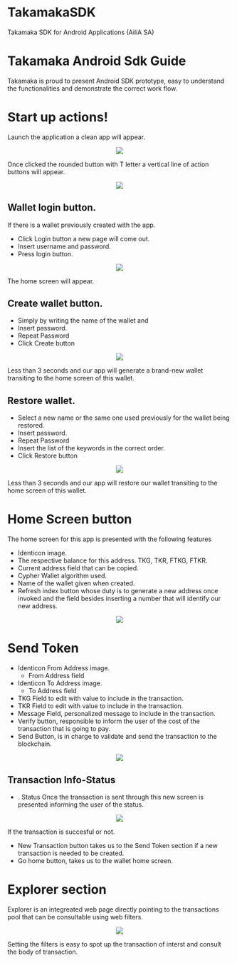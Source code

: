# TakamakaSDK
Takamaka SDK for Android Applications (AiliA SA)

# Takamaka Android Sdk Guide
Takamaka is proud to present Android SDK prototype, easy to understand the functionalities and demonstrate the correct work flow.

# Start up actions!
Launch the application a clean app will appear.
 
 <p align="center">
	<img src="https://downloads.takamaka.dev/FILES/AndroidSdk/fig11.jpeg" />
</p>

Once clicked the rounded button with T letter a vertical line of action buttons will appear.

 <p align="center">
	<img src="https://downloads.takamaka.dev/FILES/AndroidSdk/fig22.jpeg" />
</p>

## Wallet login button.
If there is a wallet previously created with the app. 

 - Click Login button a new page will come out.
 - Insert username and password. 
 - Press login button.



<p align="center">
	<img src="https://downloads.takamaka.dev/FILES/AndroidSdk/fig33_fix.jpeg" />
</p>
The home screen will appear.

## Create wallet button.
- Simply by writing the name of the wallet and 
- Insert password.
- Repeat Password
- Click Create button
<p align="center">
	<img src="https://downloads.takamaka.dev/FILES/AndroidSdk/fig44.jpeg" />
</p>

Less than 3 seconds and our app will generate a brand-new wallet transiting to the home screen of this wallet. 



## Restore wallet.
- Select a new name or the same one used previously for the wallet being restored.
- Insert password.
- Repeat Password
- Insert the list of the keywords in the correct order.
- Click Restore button

<p align="center">
	<img src="https://downloads.takamaka.dev/FILES/AndroidSdk/fig55.jpeg" />
</p>

Less than 3 seconds and our app will restore our wallet transiting to the home screen of this wallet.


 


# Home Screen button 
The home screen for this app is presented with the following features 

- Identicon image.
- The respective balance for this address. TKG, TKR, FTKG, FTKR.
- Current address field that can be copied.
- Cypher Wallet algorithm used.
- Name of the wallet given when created.
- Refresh index button whose duty is to generate a new address once invoked and the field besides inserting a number that will identify our new address.

<p align="center">
	<img src="https://downloads.takamaka.dev/FILES/AndroidSdk/fig66.jpeg" />
</p>

# Send Token
- Identicon From Address image.
	- From Address field
- Identicon To Address image.
	- To Address field 	
- TKG Field to edit with value to include in the transaction.
- TKR Field to edit with value to include in the transaction.
- Message Field, personalized message to include in the transaction.
- Verify button, responsible to inform the user of the cost of the transaction that is going to pay.
- Send Button, is in charge to validate and send the transaction to the blockchain.

<p align="center">
	<img src="https://downloads.takamaka.dev/FILES/AndroidSdk/fig77.jpeg" />
</p>


## Transaction Info-Status
- . Status
Once the transaction is sent through this new screen is presented informing the user of the status. 

<p align="center">
	<img src="https://downloads.takamaka.dev/FILES/AndroidSdk/fig99_fix.jpeg" />
</p>

If the transaction is succesful or not.

- New Transaction button takes us to the Send Token section if a new transaction is needed to be created.
- Go home button, takes us to the wallet home screen.

# Explorer section
Explorer is an integreated web page directly pointing to the transactions pool that can be consultable using web filters. 
<p align="center">
	<img src="https://downloads.takamaka.dev/FILES/AndroidSdk/fig88_fix.jpeg" />
</p>
Setting the filters is easy to spot up the transaction of interst and consult the body of transaction.
